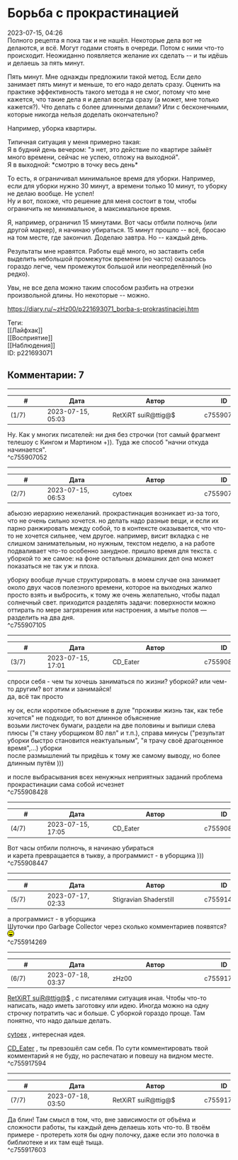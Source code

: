 Борьба с прокрастинацией
========================

  
2023-07-15, 04:26  
 Полного рецепта я пока так и не нашёл. Некоторые дела вот не делаются, и всё. Могут годами стоять в очереди. Потом с ними что-то происходит. Неожиданно появляется желание их сделать -- и ты идёшь и делаешь за пять минут.   
   
 Пять минут. Мне однажды предложили такой метод. Если дело занимает пять минут и меньше, то его надо делать сразу. Оценить на практике эффективность такого метода я не смог, потому что мне кажется, что такие дела я и делал всегда сразу (а может, мне только кажется?). Что делать с более длинными делами? Или с бесконечными, которые никогда нельзя доделать окончательно?   
   
 Например, уборка квартиры.   
   
 Типичная ситуация у меня примерно такая:   
 Я в будний день вечером: "э нет, это действие по квартире займёт много времени, сейчас не успею, отложу на выходной".   
 Я в выходной: \*смотрю в точку весь день\*   
   
 То есть, я ограничивал минимальное время для уборки. Например, если для уборки нужно 30 минут, а времени только 10 минут, то уборку не делаю вообще. Не успел!   
 Ну и вот, похоже, что решение для меня состоит в том, чтобы ограничить не минимальное, а максимальное время.   
   
 Я, например, ограничил 15 минутами. Вот часы отбили полночь (или другой маркер), я начинаю убираться. 15 минут прошло -- всё, бросаю на том месте, где закончил. Доделаю завтра. Но -- каждый день.   
   
 Результаты мне нравятся. Работы ещё много, но заставить себя выделить небольшой промежуток времени (но часто) оказалось гораздо легче, чем промежуток большой или неопределённый (но редко).   
   
 Увы, не все дела можно таким способом разбить на отрезки произвольной длины. Но некоторые -- можно.   
  
<https://diary.ru/~zHz00/p221693071_borba-s-prokrastinaciej.htm>  
  
Теги:  
[[Лайфхак]]  
[[Восприятие]]  
[[Наблюдения]]  
ID: p221693071  


Комментарии: 7
--------------

  


---



|         #         |              Дата              |                     Автор                     |           ID           |
| --- | --- | --- | --- |
| (1/7) | 2023-07-15, 05:03 | RetXiRT suiR@ttig@$ | c755907052 |

  
 Ну. Как у многих писателей: ни дня без строчки (тот самый фрагмент телешоу с Кингом и Мартином +)). Туда же способ "начни откуда начинается".   
 ^c755907052

---



|         #         |              Дата              |                     Автор                     |           ID           |
| --- | --- | --- | --- |
| (2/7) | 2023-07-15, 06:53 | cytoex | c755907105 |

  
 абьюзю иерархию нежеланий. прокрастинация возникает из-за того, что не очень сильно хочется. но делать надо разные вещи, и если их парно ранжировать между собой, то в контексте оказывается, что что-то не хочется сильнее, чем другое. например, висит вкладка с не слишком занимательным, но нужным, текстом неделю, а на работе подваливает что-то особенно занудное. пришло время для текста. с уборкой то же самое: на фоне остальных домашних дел она может показаться не так уж и плоха.   
   
 уборку вообще лучше структурировать. в моем случае она занимает около двух часов полезного времени, которое на выходных жалко просто взять и выбросить, к тому же очень желательно, чтобы падал солнечный свет. приходится разделять задачи: поверхности можно оттирать по мере загрязрения или настроения, а мытье полов — разделить на два дня.   
 ^c755907105

---



|         #         |              Дата              |                     Автор                     |           ID           |
| --- | --- | --- | --- |
| (3/7) | 2023-07-15, 17:01 | CD\_Eater | c755908428 |

  
 спроси себя - чем ты хочешь заниматься по жизни? уборкой? или чем-то другим? вот этим и занимайся!   
 да, всё так просто   
   
 ну ок, если короткое объяснение в духе "проживи жизнь так, как тебе хочется" не подходит, то вот длинное объяснение   
 возьми листочек бумаги, раздели на две половины и выпиши слева плюсы ("я стану уборщиком 80 лвл" и т.п.), справа минусы ("результат уборки быстро становится неактуальным", "я трачу своё драгоценное время",...) уборки   
 после размышлений ты придёшь к тому же самому выводу, но более длинным путём )))   
   
 и после выбрасывания всех ненужных неприятных заданий проблема прокрастинации сама собой исчезнет   
 ^c755908428

---



|         #         |              Дата              |                     Автор                     |           ID           |
| --- | --- | --- | --- |
| (4/7) | 2023-07-15, 17:05 | CD\_Eater | c755908447 |

  
  Вот часы отбили полночь, я начинаю убираться    
 и карета превращается в тыкву, а программист - в уборщика )))   
 ^c755908447

---



|         #         |              Дата              |                     Автор                     |           ID           |
| --- | --- | --- | --- |
| (5/7) | 2023-07-17, 02:33 | Stigravian Shaderstill | c755914269 |

  
  а программист - в уборщика    
 Шуточки про Garbage Collector через сколько комментариев появятся? ![:laugh:](pics/1126.gif)   
 ^c755914269

---



|         #         |              Дата              |                     Автор                     |           ID           |
| --- | --- | --- | --- |
| (6/7) | 2023-07-18, 03:37 | zHz00 | c755917594 |

  
  [RetXiRT suiR@ttig@$](https://Hellspawn.diary.ru "Atomicautionuclear")  , с писателями ситуация иная. Чтобы что-то написать, надо иметь заготовку или идею. Иногда можно на одну строчку потратить час и больше. С уборкой гораздо проще. Там понятно, что надо дальше делать.   
   
  [cytoex](https://citoex.diary.ru "Только это красиво и только в этом есть смысл")  , интересная идея.   
   
  [CD\_Eater](https://cd-eater.diary.ru "Записки ДискоЕда")  , ты превзошёл сам себя. По сути комментировать твой комментарий я не буду, но распечатаю и повешу на видном месте.   
 ^c755917594

---



|         #         |              Дата              |                     Автор                     |           ID           |
| --- | --- | --- | --- |
| (7/7) | 2023-07-18, 03:50 | RetXiRT suiR@ttig@$ | c755917603 |

  
 Да блин! Там смысл в том, что, вне зависимости от объёма и сложности работы, ты каждый день делаешь хоть что-то. В твоём примере - протереть хотя бы одну полочку, даже если это полочка в библиотеке и их там ещё тыща.   
 ^c755917603